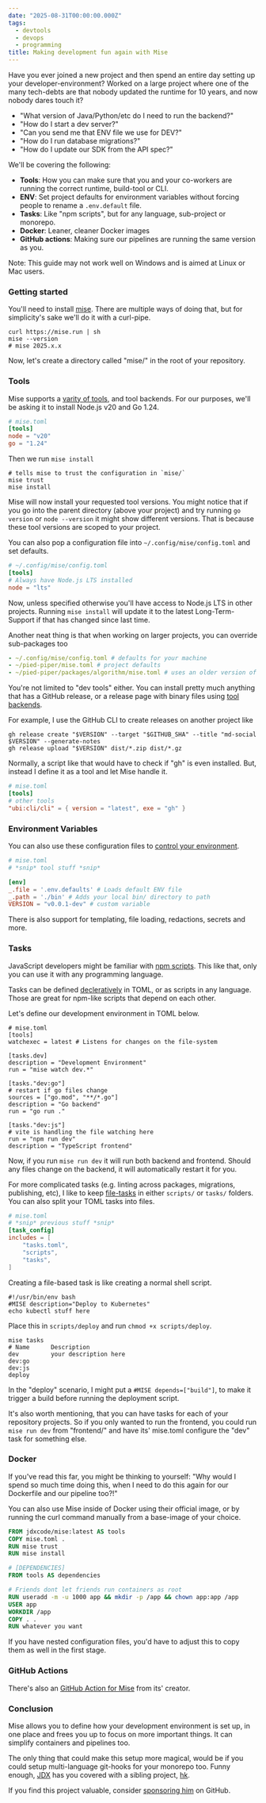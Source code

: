 ```yaml
---
date: "2025-08-31T00:00:00.000Z"
tags:
  - devtools
  - devops
  - programming
title: Making development fun again with Mise
---
```


Have you ever joined a new project and then spend an entire day setting up your developer-environment? Worked on a large project where one of the many tech-debts are that nobody updated the runtime for 10 years, and now nobody dares touch it?

- "What version of Java/Python/etc do I need to run the backend?"
- "How do I start a dev server?"
- "Can you send me that ENV file we use for DEV?"
- "How do I run database migrations?"
- "How do I update our SDK from the API spec?"

We'll be covering the following:

- **Tools**: How you can make sure that you and your co-workers are running the correct runtime, build-tool or CLI.
- **ENV**: Set project defaults for environment variables without forcing people to rename a `.env.default` file.
- **Tasks**: Like "npm scripts", but for any language, sub-project or monorepo.
- **Docker**: Leaner, cleaner Docker images
- **GitHub actions**: Making sure our pipelines are running the same version as you.

Note: This guide may not work well on Windows and is aimed at Linux or Mac users.

### Getting started

You'll need to install [mise](https://mise.jdx.dev). There are multiple ways of doing that, but for simplicity's sake we'll do it with a curl-pipe.

```shell
curl https://mise.run | sh
mise --version
# mise 2025.x.x
```

Now, let's create a directory called "mise/" in the root of your repository.

### Tools

Mise supports a [varity of tools](https://mise.jdx.dev/dev-tools/), and tool backends. For our purposes, we'll be asking it to install Node.js v20 and Go 1.24.

```toml
# mise.toml
[tools]
node = "v20"
go = "1.24"
```

Then we run `mise install`

```shell
# tells mise to trust the configuration in `mise/`
mise trust
mise install
```

Mise will now install your requested tool versions. You might notice that if you go into the parent directory (above your project) and try running `go version` or `node --version` it might show different versions. That is because these tool versions are scoped to your project.

You can also pop a configuration file into `~/.config/mise/config.toml` and set defaults.

```toml
# ~/.config/mise/config.toml
[tools]
# Always have Node.js LTS installed
node = "lts"
```

Now, unless specified otherwise you'll have access to Node.js LTS in other projects. Running `mise install` will update it to the latest Long-Term-Support if that has changed since last time.

Another neat thing is that when working on larger projects, you can override sub-packages too

```yaml
- ~/.config/mise/config.toml # defaults for your machine
- ~/pied-piper/mise.toml # project defaults
- ~/pied-piper/packages/algorithm/mise.toml # uses an older version of python
```

You're not limited to "dev tools" either. You can install pretty much anything that has a GitHub release, or a release page with binary files using [tool backends](https://mise.jdx.dev/dev-tools/backends/).

For example, I use the GitHub CLI to create releases on another project like

```shell
gh release create "$VERSION" --target "$GITHUB_SHA" --title "md-social $VERSION" --generate-notes
gh release upload "$VERSION" dist/*.zip dist/*.gz
```

Normally, a script like that would have to check if "gh" is even installed. But, instead I define it as a tool and let Mise handle it.

```toml
# mise.toml
[tools]
# other tools
"ubi:cli/cli" = { version = "latest", exe = "gh" }
```

### Environment Variables

You can also use these configuration files to [control your environment](https://mise.jdx.dev/environments/).

```toml
# mise.toml
# *snip* tool stuff *snip*

[env]
_.file = '.env.defaults' # Loads default ENV file
_.path = './bin' # Adds your local bin/ directory to path
VERSION = "v0.0.1-dev" # custom variable
```

There is also support for templating, file loading, redactions, secrets and more.

### Tasks

JavaScript developers might be familiar with [npm scripts](https://docs.npmjs.com/cli/v8/using-npm/scripts?v=true). This like that, only you can use it with any programming language.

Tasks can be defined [decleratively](https://mise.jdx.dev/tasks/#tasks-in-mise-toml-files) in TOML, or as scripts in any language. Those are great for npm-like scripts that depend on each other.

Let's define our development environment in TOML below.

```
# mise.toml
[tools]
watchexec = latest # Listens for changes on the file-system

[tasks.dev]
description = "Development Environment"
run = "mise watch dev.*"

[tasks."dev:go"]
# restart if go files change
sources = ["go.mod", "**/*.go"]
description = "Go backend"
run = "go run ."

[tasks."dev:js"]
# vite is handling the file watching here
run = "npm run dev"
description = "TypeScript frontend"
```

Now, if you run `mise run dev` it will run both backend and frontend. Should any files change on the backend, it will automatically restart it for you.

For more complicated tasks (e.g. linting across packages, migrations, publishing, etc), I like to keep [file-tasks](https://mise.jdx.dev/tasks/file-tasks.html) in either `scripts/` or `tasks/` folders. You can also split your TOML tasks into files.

```toml
# mise.toml
# *snip* previous stuff *snip*
[task_config]
includes = [
    "tasks.toml",
    "scripts",
    "tasks",
]
```

Creating a file-based task is like creating a normal shell script.

```shell
#!/usr/bin/env bash
#MISE description="Deploy to Kubernetes"
echo kubectl stuff here
```

Place this in `scripts/deploy` and run `chmod +x scripts/deploy`.

```shell
mise tasks
# Name      Description
dev         your description here
dev:go
dev:js
deploy
```

In the "deploy" scenario, I might put a `#MISE depends=["build"]`, to make it trigger a build before running the deployment script.

It's also worth mentioning, that you can have tasks for each of your repository projects. So if you only wanted to run the frontend, you could run `mise run dev` from "frontend/" and have its' mise.toml configure the "dev" task for something else.

### Docker

If you've read this far, you might be thinking to yourself: "Why would I spend so much time doing this, when I need to do this again for our Dockerfile and our pipeline too?!"

You can also use Mise inside of Docker using their official image, or by running the curl command manually from a base-image of your choice.

```dockerfile
FROM jdxcode/mise:latest AS tools
COPY mise.toml .
RUN mise trust
RUN mise install

# [DEPENDENCIES]
FROM tools AS dependencies

# Friends dont let friends run containers as root
RUN useradd -m -u 1000 app && mkdir -p /app && chown app:app /app
USER app
WORKDIR /app
COPY . .
RUN whatever you want
```

If you have nested configuration files, you'd have to adjust this to copy them as well in the first stage.

### GitHub Actions

There's also an [GitHub Action for Mise](https://github.com/jdx/mise-action) from its' creator.

### Conclusion

Mise allows you to define how your development environment is set up, in one place and frees you up to focus on more important things. It can simplify containers and pipelines too.

The only thing that could make this setup more magical, would be if you could setup multi-language git-hooks for your monorepo too. Funny enough, [JDX](https://github.com/jdx) has you covered with a sibling project, [hk](https://github.com/jdx/hk).

If you find this project valuable, consider [sponsoring him](https://github.com/sponsors/jdx) on GitHub.
